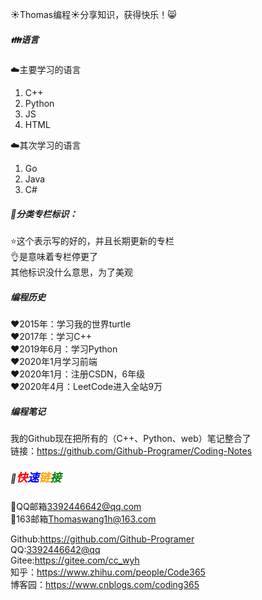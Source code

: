 :sunny:Thomas编程:sunny:分享知识，获得快乐！:smile_cat:

##### :family:语言

:cloud:主要学习的语言
1. C++
2. Python
3. JS
4. HTML

:cloud:其次学习的语言

1. Go
2. Java
3. C#
##### :book:分类专栏标识：

:star:这个表示写的好的，并且长期更新的专栏<br>
:ok_hand:是意味着专栏停更了<br>
其他标识没什么意思，为了美观

##### 编程历史

❤2015年：学习我的世界turtle<br>
❤2017年：学习C++<br>
❤2019年6月：学习Python<br>
❤2020年1月学习前端<br>
❤2020年1月：注册CSDN，6年级<br>
❤2020年4月：LeetCode进入全站9万<br>

##### 编程笔记

我的Github现在把所有的（C++、Python、web）笔记整合了<br>
链接：<https://github.com/Github-Programer/Coding-Notes>

##### :link:<font face="方正体" size=4><font color=red>快</font><font color=blue>速</font><font color=orange>链</font><font color=green>接</font></font>
:e-mail:QQ邮箱<3392446642@qq.com><br>
:e-mail:163邮箱<Thomaswang1h@163.com>

Github:<https://github.com/Github-Programer><br>
QQ:<3392446642@qq><br>
Gitee:<https://gitee.com/cc_wyh><br>
知乎：<https://www.zhihu.com/people/Code365><br>
博客园：<https://www.cnblogs.com/coding365>
